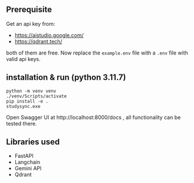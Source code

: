 ## Prerequisite
Get an api key from:
  - https://aistudio.google.com/
  - https://qdrant.tech/

both of them are free. Now replace the `example.env` file with a `.env` file with valid api keys.

## installation & run (python 3.11.7)
```shell
python -m venv venv 
./venv/Scripts/activate
pip install -e .
studysync.exe
```
Open Swagger UI at http://localhost:8000/docs , all functionality can be tested there.
## Libraries used
- FastAPI
- Langchain
- Gemini API
- Qdrant

